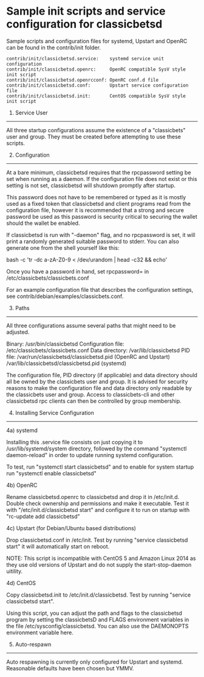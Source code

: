 Sample init scripts and service configuration for classicbetsd
==========================================================

Sample scripts and configuration files for systemd, Upstart and OpenRC
can be found in the contrib/init folder.

    contrib/init/classicbetsd.service:    systemd service unit configuration
    contrib/init/classicbetsd.openrc:     OpenRC compatible SysV style init script
    contrib/init/classicbetsd.openrcconf: OpenRC conf.d file
    contrib/init/classicbetsd.conf:       Upstart service configuration file
    contrib/init/classicbetsd.init:       CentOS compatible SysV style init script

1. Service User
---------------------------------

All three startup configurations assume the existence of a "classicbets" user
and group.  They must be created before attempting to use these scripts.

2. Configuration
---------------------------------

At a bare minimum, classicbetsd requires that the rpcpassword setting be set
when running as a daemon.  If the configuration file does not exist or this
setting is not set, classicbetsd will shutdown promptly after startup.

This password does not have to be remembered or typed as it is mostly used
as a fixed token that classicbetsd and client programs read from the configuration
file, however it is recommended that a strong and secure password be used
as this password is security critical to securing the wallet should the
wallet be enabled.

If classicbetsd is run with "-daemon" flag, and no rpcpassword is set, it will
print a randomly generated suitable password to stderr.  You can also
generate one from the shell yourself like this:

bash -c 'tr -dc a-zA-Z0-9 < /dev/urandom | head -c32 && echo'

Once you have a password in hand, set rpcpassword= in /etc/classicbets/classicbets.conf

For an example configuration file that describes the configuration settings,
see contrib/debian/examples/classicbets.conf.

3. Paths
---------------------------------

All three configurations assume several paths that might need to be adjusted.

Binary:              /usr/bin/classicbetsd
Configuration file:  /etc/classicbets/classicbets.conf
Data directory:      /var/lib/classicbetsd
PID file:            /var/run/classicbetsd/classicbetsd.pid (OpenRC and Upstart)
                     /var/lib/classicbetsd/classicbetsd.pid (systemd)

The configuration file, PID directory (if applicable) and data directory
should all be owned by the classicbets user and group.  It is advised for security
reasons to make the configuration file and data directory only readable by the
classicbets user and group.  Access to classicbets-cli and other classicbetsd rpc clients
can then be controlled by group membership.

4. Installing Service Configuration
-----------------------------------

4a) systemd

Installing this .service file consists on just copying it to
/usr/lib/systemd/system directory, followed by the command
"systemctl daemon-reload" in order to update running systemd configuration.

To test, run "systemctl start classicbetsd" and to enable for system startup run
"systemctl enable classicbetsd"

4b) OpenRC

Rename classicbetsd.openrc to classicbetsd and drop it in /etc/init.d.  Double
check ownership and permissions and make it executable.  Test it with
"/etc/init.d/classicbetsd start" and configure it to run on startup with
"rc-update add classicbetsd"

4c) Upstart (for Debian/Ubuntu based distributions)

Drop classicbetsd.conf in /etc/init.  Test by running "service classicbetsd start"
it will automatically start on reboot.

NOTE: This script is incompatible with CentOS 5 and Amazon Linux 2014 as they
use old versions of Upstart and do not supply the start-stop-daemon uitility.

4d) CentOS

Copy classicbetsd.init to /etc/init.d/classicbetsd. Test by running "service classicbetsd start".

Using this script, you can adjust the path and flags to the classicbetsd program by
setting the classicbetsD and FLAGS environment variables in the file
/etc/sysconfig/classicbetsd. You can also use the DAEMONOPTS environment variable here.

5. Auto-respawn
-----------------------------------

Auto respawning is currently only configured for Upstart and systemd.
Reasonable defaults have been chosen but YMMV.
